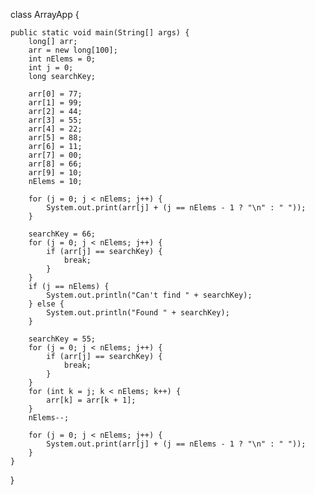 class ArrayApp {
    
    public static void main(String[] args) {
        long[] arr;
        arr = new long[100];
        int nElems = 0;
        int j = 0;
        long searchKey;
        
        arr[0] = 77;
        arr[1] = 99;
        arr[2] = 44;
        arr[3] = 55;
        arr[4] = 22;
        arr[5] = 88;
        arr[6] = 11;
        arr[7] = 00;
        arr[8] = 66;
        arr[9] = 10;
        nElems = 10;
        
        for (j = 0; j < nElems; j++) {
            System.out.print(arr[j] + (j == nElems - 1 ? "\n" : " "));
        }
        
        searchKey = 66;
        for (j = 0; j < nElems; j++) {
            if (arr[j] == searchKey) {
                break;
            }            
        }
        if (j == nElems) {
            System.out.println("Can't find " + searchKey);
        } else {
            System.out.println("Found " + searchKey);
        }
        
        searchKey = 55;
        for (j = 0; j < nElems; j++) {
            if (arr[j] == searchKey) {
                break;
            }
        }
        for (int k = j; k < nElems; k++) {
            arr[k] = arr[k + 1];
        }
        nElems--;
        
        for (j = 0; j < nElems; j++) {
            System.out.print(arr[j] + (j == nElems - 1 ? "\n" : " "));
        }
    }
}